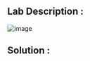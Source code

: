 ## Lab Description :

![image](https://github.com/ananthan05/Portswigger_labs/assets/140697378/47fe23f1-2817-4955-aa45-74a90751cb3b)

## Solution :
